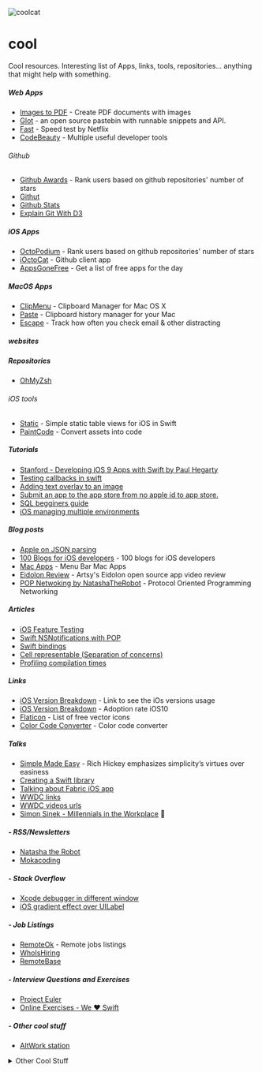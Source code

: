 ![coolcat](https://cloud.githubusercontent.com/assets/3007012/14687337/e4a6c770-0734-11e6-8537-57b1419e0c2e.jpg)

# cool
Cool resources. Interesting list of Apps, links, tools, repositories... anything that might help with something.

##### Web Apps
- [Images to PDF](https://smallpdf.com/jpg-to-pdf) - Create PDF documents with images
- [Glot](https://glot.io/) - an open source pastebin with runnable snippets and API.
- [Fast](https://fast.com/pt/) - Speed test by Netflix
- [CodeBeauty](http://codebeautify.org) - Multiple useful developer tools

###### Github
- [Github Awards](https://github-awards.com) - Rank users based on github repositories' number of stars
- [Githut](http://githut.info/)
- [Github Stats](http://githubstats.lip.is/)
- [Explain Git With D3](http://www.wei-wang.com/ExplainGitWithD3/#)


##### iOS Apps
- [OctoPodium](https://itunes.apple.com/app/octopodium/id1077519133) - Rank users based on github repositories' number of stars
- [iOctoCat](https://itunes.apple.com/app/ioctocat/id669642611) - Github client app
- [AppsGoneFree](https://itunes.apple.com/app/apps-gone-free-best-daily/id470693788) - Get a list of free apps for the day

##### MacOS Apps
- [ClipMenu](http://www.clipmenu.com/) - Clipboard Manager for Mac OS X
- [Paste](https://itunes.apple.com/app/id967805235) - Clipboard history manager for your Mac
- [Escape](https://itunes.apple.com/us/app/escape-by-focuslist-track/id1090969894) - Track how often you check email & other distracting 

##### websites


##### Repositories
 - [OhMyZsh](https://github.com/robbyrussell/oh-my-zsh)

###### iOS tools
 - [Static](https://github.com/venmo/Static) - Simple static table views for iOS in Swift
 - [PaintCode](http://www.paintcodeapp.com/) - Convert assets into code
 
##### Tutorials
 - [Stanford - Developing iOS 9 Apps with Swift by Paul Hegarty](https://itunes.apple.com/gb/course/developing-ios-9-apps-swift/id1104579961)
 - [Testing callbacks in swift](http://www.mokacoding.com/blog/testing-callbacks-in-swift-with-xctest/)
 - [Adding text overlay to an image](http://www.theappguruz.com/blog/ios-text-overlay-image)
 - [Submit an app to the app store from no apple id to app store.](https://www.raywenderlich.com/127936/submit-an-app-part-1)
 - [SQL begginers guide](http://www.sohamkamani.com/blog/2016/07/07/a-beginners-guide-to-sql/)
 - [iOS managing multiple environments](http://www.blackdogfoundry.com/blog/migrating-ios-app-through-multiple-environments/)
 
##### Blog posts
 - [Apple on JSON parsing](https://developer.apple.com/swift/blog/?id=37)
 - [100 Blogs for iOS developers](http://www.softwarehow.com/best-blogs-for-ios-developers/) - 100 blogs for iOS developers
 - [Mac Apps](https://www.producthunt.com/@dustin/collections/menubar-apps) - Menu Bar Mac Apps
 - [Eidolon Review](http://artsy.github.io/blog/2016/01/14/eidolon-code-review/) - Artsy's Eidolon open source app video review
 - [POP Netwoking by NatashaTheRobot](https://www.natashatherobot.com/protocol-oriented-networking-in-swift/) - Protocol Oriented Programming Networking
  
 
##### Articles
 - [iOS Feature Testing](https://github.com/joemasilotti/ios-feature-testing)
 - [Swift NSNotifications with POP](https://medium.com/swift-programming/swift-nsnotificationcenter-protocol-c527e67d93a1#.dsr4o2t03)
 - [Swift bindings](http://five.agency/solving-the-binding-problem-with-swift/)
 - [Cell representable (Separation of concerns)](https://medium.com/@IanKeen/separation-of-concerns-ui-edition-1916a35a6899#.m4gokrti6)
- [Profiling compilation times](http://irace.me/swift-profiling)
##### Links
 - [iOS Version Breakdown](https://developer.apple.com/support/app-store/) - Link to see the iOs versions usage
 - [iOS Version Breakdown](https://mixpanel.com/trends/#report/ios_10/) - Adoption rate iOS10
 - [Flaticon](http://www.flaticon.com/) - List of free vector icons
 - [Color Code Converter](http://www.javascripter.net/faq/rgbtohex.htm) - Color code converter

##### Talks
 - [Simple Made Easy](http://www.infoq.com/presentations/Simple-Made-Easy) - Rich Hickey emphasizes simplicity’s virtues over easiness
 - [Creating a Swift library](https://realm.io/news/tryswift-jeff-hui-creating-a-swift-library/)
 - [Talking about Fabric iOS app](https://realm.io/news/slug-javi-soto-building-fabric-in-swift/)
 - [WWDC links](https://devimages-cdn.apple.com/wwdc-services/g7tk3guq/xhgbpyutb6wvn2xcrbcz/wwdc.json)
 - [WWDC videos urls](https://devimages-cdn.apple.com/wwdc-services/g7tk3guq/xhgbpyutb6wvn2xcrbcz/videos.json)
 - [Simon Sinek - Millennials in the Workplace](https://www.youtube.com/watch?v=5MC2X-LRbkE) 🌟
##### - RSS/Newsletters
 - [Natasha the Robot](https://swiftnews.curated.co/)
 - [Mokacoding](http://www.mokacoding.com/)

##### - Stack Overflow
 - [Xcode debugger in different window](http://stackoverflow.com/questions/7115283/how-to-show-xcode-debugger-in-a-window-separate-from-xcode)
 - [iOS gradient effect over UILabel](http://stackoverflow.com/questions/30890446/ios-gradient-effect-over-uilabel)

##### - Job Listings
 - [RemoteOk](https://remoteok.io/) - Remote jobs listings
 - [WhoIsHiring](https://whoishiring.io/)
 - [RemoteBase](https://remotebase.io/)

##### - Interview Questions and Exercises
- [Project Euler](https://projecteuler.net/problem=1)
- [Online Exercises - We ♥️ Swift](https://www.weheartswift.com/online-exercises/)

##### - Other cool stuff
 - [AltWork station](https://www.youtube.com/watch?v=eHdShyF9x7U)
 
<details>
<summary>Other Cool Stuff</summary>
 - [AltWork station](https://www.youtube.com/watch?v=eHdShyF9x7U)
</details>
